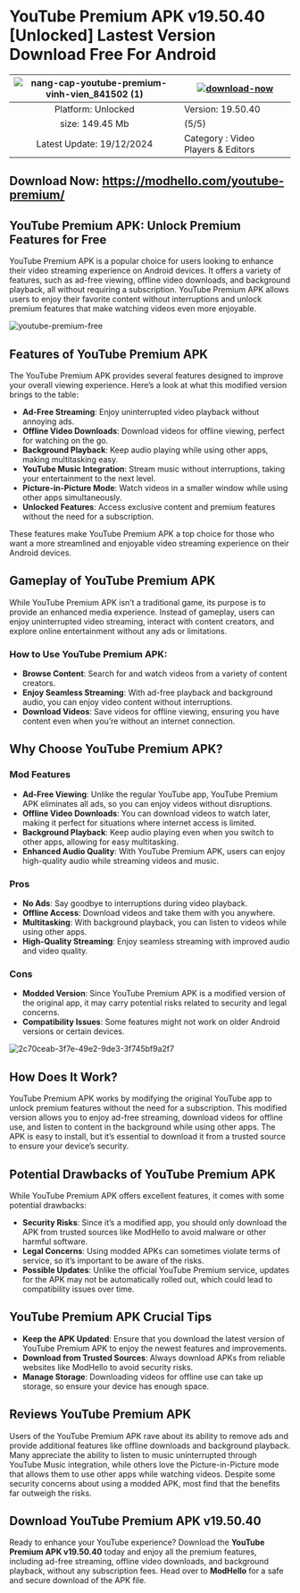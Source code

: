 # YouTube Premium APK v19.50.40 [Unlocked] Lastest Version Download Free For Android 

| ![nang-cap-youtube-premium-vinh-vien_841502 (1)](https://github.com/user-attachments/assets/2845bed4-d16f-4f03-ac14-f54ecf6124d6) | [![download-now](https://github.com/user-attachments/assets/22657e67-9d2d-46af-a41a-5d365d2ddc1f)](https://modhello.com/youtube-premium/)  |
|:-------------------------------------------------:|-----------------------|
| Platform: Unlocked                      | Version: 19.50.40    |
| size: 149.45 Mb                                |  (5/5) |
| Latest Update: 19/12/2024                      | Category : Video Players & Editors |

## Download Now: https://modhello.com/youtube-premium/

## YouTube Premium APK: Unlock Premium Features for Free

YouTube Premium APK is a popular choice for users looking to enhance their video streaming experience on Android devices. It offers a variety of features, such as ad-free viewing, offline video downloads, and background playback, all without requiring a subscription. YouTube Premium APK allows users to enjoy their favorite content without interruptions and unlock premium features that make watching videos even more enjoyable.

![youtube-premium-free](https://github.com/user-attachments/assets/99b2f71e-bba2-408c-987d-ed4b0ad65b68)

## Features of YouTube Premium APK

The YouTube Premium APK provides several features designed to improve your overall viewing experience. Here’s a look at what this modified version brings to the table:

- **Ad-Free Streaming**: Enjoy uninterrupted video playback without annoying ads.
- **Offline Video Downloads**: Download videos for offline viewing, perfect for watching on the go.
- **Background Playback**: Keep audio playing while using other apps, making multitasking easy.
- **YouTube Music Integration**: Stream music without interruptions, taking your entertainment to the next level.
- **Picture-in-Picture Mode**: Watch videos in a smaller window while using other apps simultaneously.
- **Unlocked Features**: Access exclusive content and premium features without the need for a subscription.

These features make YouTube Premium APK a top choice for those who want a more streamlined and enjoyable video streaming experience on their Android devices.

## Gameplay of YouTube Premium APK

While YouTube Premium APK isn’t a traditional game, its purpose is to provide an enhanced media experience. Instead of gameplay, users can enjoy uninterrupted video streaming, interact with content creators, and explore online entertainment without any ads or limitations.

### How to Use YouTube Premium APK:
- **Browse Content**: Search for and watch videos from a variety of content creators.
- **Enjoy Seamless Streaming**: With ad-free playback and background audio, you can enjoy video content without interruptions.
- **Download Videos**: Save videos for offline viewing, ensuring you have content even when you’re without an internet connection.

## Why Choose YouTube Premium APK?

### Mod Features

- **Ad-Free Viewing**: Unlike the regular YouTube app, YouTube Premium APK eliminates all ads, so you can enjoy videos without disruptions.
- **Offline Video Downloads**: You can download videos to watch later, making it perfect for situations where internet access is limited.
- **Background Playback**: Keep audio playing even when you switch to other apps, allowing for easy multitasking.
- **Enhanced Audio Quality**: With YouTube Premium APK, users can enjoy high-quality audio while streaming videos and music.

### Pros

- **No Ads**: Say goodbye to interruptions during video playback.
- **Offline Access**: Download videos and take them with you anywhere.
- **Multitasking**: With background playback, you can listen to videos while using other apps.
- **High-Quality Streaming**: Enjoy seamless streaming with improved audio and video quality.

### Cons

- **Modded Version**: Since YouTube Premium APK is a modified version of the original app, it may carry potential risks related to security and legal concerns.
- **Compatibility Issues**: Some features might not work on older Android versions or certain devices.

![2c70ceab-3f7e-49e2-9de3-3f745bf9a2f7](https://github.com/user-attachments/assets/ccd6d359-cd04-4667-8246-ae97e4513c5b)


## How Does It Work?

YouTube Premium APK works by modifying the original YouTube app to unlock premium features without the need for a subscription. This modified version allows you to enjoy ad-free streaming, download videos for offline use, and listen to content in the background while using other apps. The APK is easy to install, but it’s essential to download it from a trusted source to ensure your device’s security.

## Potential Drawbacks of YouTube Premium APK

While YouTube Premium APK offers excellent features, it comes with some potential drawbacks:
- **Security Risks**: Since it’s a modified app, you should only download the APK from trusted sources like ModHello to avoid malware or other harmful software.
- **Legal Concerns**: Using modded APKs can sometimes violate terms of service, so it’s important to be aware of the risks.
- **Possible Updates**: Unlike the official YouTube Premium service, updates for the APK may not be automatically rolled out, which could lead to compatibility issues over time.

## YouTube Premium APK Crucial Tips

- **Keep the APK Updated**: Ensure that you download the latest version of YouTube Premium APK to enjoy the newest features and improvements.
- **Download from Trusted Sources**: Always download APKs from reliable websites like ModHello to avoid security risks.
- **Manage Storage**: Downloading videos for offline use can take up storage, so ensure your device has enough space.

## Reviews YouTube Premium APK

Users of the YouTube Premium APK rave about its ability to remove ads and provide additional features like offline downloads and background playback. Many appreciate the ability to listen to music uninterrupted through YouTube Music integration, while others love the Picture-in-Picture mode that allows them to use other apps while watching videos. Despite some security concerns about using a modded APK, most find that the benefits far outweigh the risks.

## Download YouTube Premium APK v19.50.40

Ready to enhance your YouTube experience? Download the **YouTube Premium APK v19.50.40** today and enjoy all the premium features, including ad-free streaming, offline video downloads, and background playback, without any subscription fees. Head over to **ModHello** for a safe and secure download of the APK file.
